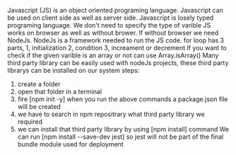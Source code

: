Javascript (JS) is an object oriented programing language.
Javascript can be used on client side as well as server side.
Javascript is losely typed programing language. We don't need to specify the type of varible
JS works on browser as well as without brower.
If without browser we need NodeJs.
NodeJs is a framework needed to run the JS code.
for loop has 3 parts, 1, initialization 2, condition 3, increament or decrement
If you want to check if the given varible is an array or not can use Array.isArray()
Many third party library can be easily used with nodeJs projects, these third party librarys can be installed on our system
steps:
1. create a folder
2. open that folder in a terminal
3. fire [npm init -y]
when you run the above commands a package.json file will be created
4. we have to search in npm repositrary what third party library we required
5. we can install that third party library by using [npm install] command
We can run [npm install --save-dev jest] so jest will not be part of the final bundle module used for deployment

